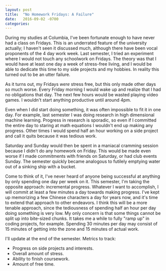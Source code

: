 ```yaml
---
layout: post
title:  "No Homework Fridays: A Failure"
date:   2016-09-02 -0700
categories:
---
```


During my studies at Columbia, I've been fortunate enough to have never had a class on Fridays. This is an underrated feature of the university actually; I haven't seen it discussed much, although there have been vocal proponents of the 4 day work week. Last semester, I tried an experiment where I would not touch any schoolwork on Fridays. The theory was that I would have at least one day a week of stress-free living, and I would be able to dedicate this time to my side projects and my hobbies. In reality this turned out to be an utter failure. 

As it turns out, my Fridays *were* stress free, but this only made other days so much worse. Every Friday morning I would wake up and realize that I had no obligations that day. The next few hours would be wasted playing video games. I wouldn't start anything productive until around 4pm. 

Even when I did start doing something, it was often impossible to fit it in one day. For example, last semester I was doing research in high dimensional machine learning. Progress in research is sporadic, so even if I committed the entire day to staring at math equations I wouldn't end up making any progress. Other times I would spend half an hour working on a side project and call it quits because it was tedious work. 

Saturday and Sunday would then be spent in a maniacal cramming session because I didn't do any homework on Friday. This would be made even worse if I made commitments with friends on Saturday, or had club events Sunday. The semester quickly became analogous to futilely emptying water out of a sinking ship with a bucket. 

Come to think of it, I've never heard of anyone being successful at anything by only spending one day per week on it. This semester, I'm taking the opposite approach: incremental progress. Whatever I want to accomplish, I will commit at least a few minutes a day towards making progress. I've kept up memorizing a few Chinese characters a day for years now, and it's time to extend that approach to other endeavors. I think this will be a more tenable approach, since the tediousness of spending half an hour per day doing something is very low. My only concern is that some things cannot be split up into bite-sized chunks. It takes me a while to fully "ramp up" in coding projects, for example. Spending 30 minutes per day may consist of 15 minutes of getting into the zone and 15 minutes of actual work. 

I'll update at the end of the semester. Metrics to track:

- Progress on side projects and interests.
- Overall amount of stress.
- Ability to finish coursework.
- Amount of free time. 